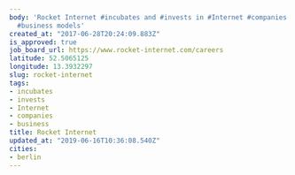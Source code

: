 ```yaml
---
body: 'Rocket Internet #incubates and #invests in #Internet #companies with proven
  #business models'
created_at: "2017-06-28T20:24:09.883Z"
is_approved: true
job_board_url: https://www.rocket-internet.com/careers
latitude: 52.5065125
longitude: 13.3932297
slug: rocket-internet
tags:
- incubates
- invests
- Internet
- companies
- business
title: Rocket Internet
updated_at: "2019-06-16T10:36:08.540Z"
cities:
- berlin
---
```

